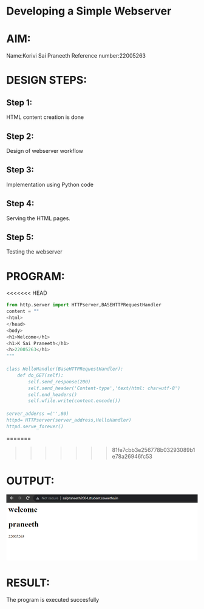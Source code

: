 # Developing a Simple Webserver

# AIM:

Name:Korivi Sai Praneeth
Reference number:22005263

# DESIGN STEPS:

## Step 1:

HTML content creation is done

## Step 2:

Design of webserver workflow

## Step 3:

Implementation using Python code

## Step 4:

Serving the HTML pages.

## Step 5:

Testing the webserver

# PROGRAM:
<<<<<<< HEAD
```python
from http.server import HTTPserver,BASEHTTPRequestHandler
content = ""
<html>
</head>
<body>
<h1>Welcome</h1>
<h1>K Sai Praneeth</h1>
<h>22005263</h1>
"""

class HelloHandler(BaseHTTPRequestHandler):
    def do_GET(self):
        self.send_response(200)
        self.send_header('Content-type','text/html: char=utf-8')
        self.end_headers()
        self.wfile.write(content.encode())
        
server_adderss =('',80)
httpd= HTTPserver(server_address,HelloHandler)
httpd.serve_forever()
```

=======

>>>>>>> 81fe7cbb3e256778b03293089b1e78a26946fc53
# OUTPUT:
![model](/webserveroutput.png)

# RESULT:

The program is executed succesfully
